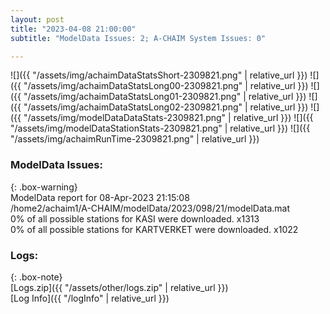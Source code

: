```yaml
---
layout: post
title: "2023-04-08 21:00:00"
subtitle: "ModelData Issues: 2; A-CHAIM System Issues: 0"

---
```


![]({{ "/assets/img/achaimDataStatsShort-2309821.png" | relative_url }})
![]({{ "/assets/img/achaimDataStatsLong00-2309821.png" | relative_url }})
![]({{ "/assets/img/achaimDataStatsLong01-2309821.png" | relative_url }})
![]({{ "/assets/img/achaimDataStatsLong02-2309821.png" | relative_url }})
![]({{ "/assets/img/modelDataDataStats-2309821.png" | relative_url }})
![]({{ "/assets/img/modelDataStationStats-2309821.png" | relative_url }})
![]({{ "/assets/img/achaimRunTime-2309821.png" | relative_url }})


### ModelData Issues:  
  
{: .box-warning}  
 ModelData report for 08-Apr-2023 21:15:08   
 /home2/achaim1/A-CHAIM/modelData/2023/098/21/modelData.mat   
 0% of all possible stations for KASI were downloaded. x1313   
 0% of all possible stations for KARTVERKET were downloaded. x1022   
  


### Logs:  
  
{: .box-note}  
[Logs.zip]({{ "/assets/other/logs.zip" | relative_url }})  
[Log Info]({{ "/logInfo" | relative_url }})  

